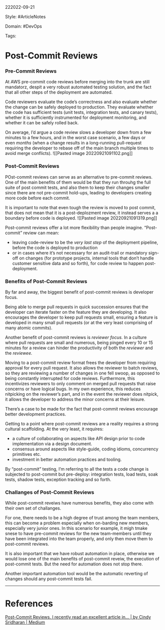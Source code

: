 222022-09-21

Style: #ArticleNotes 

Domain: #DevOps 

Tags:

# Post-Commit Reviews

### Pre-Commit Reviews

At AWS pre-commit code reviews before merging into the trunk are still mandatorz, despit a very robust automated testing solution, and the fact that all other steps of the deployment are automated. 

Code reviewers evaluate the code’s correctness and also evaluate whether the change can be safely deployed to production. They evaluate whether the code has sufficient tests (unit tests, integration tests, and canary tests), whether it is sufficiently instrumented for deployment monitoring, and whether it can be safely rolled back.

On average, I’d argue a code review slows a developer down from a few minutes to a few hours, and in the worst case scenario, a few days or even _months_ (when a change results in a long-running pull-request requiring the developer to rebase off of the main branch multiple times to avoid merge conflicts).
![[Pasted image 20220921091102.png]]

### Post-Commit Reviews

POst-commit reviews can serve as an alternative to pre-commit reviews. One of the main benefits of them would be that they run throuhg the full suite of post commit tests, and also them to keep their changes smaller since there are not pre-commit hold-ups, leading to developers creating more code before each commit.

It is important to note that even tough the review is moved to post commit, that does not mean that it is a post-deplozment review, it instead serves a a boundary before code is deployed.
![[Pasted image 20220921091319.png]]

Post-commit reviews offer a lot more flexibility than people imagine. “Post-commit” review can mean:

-   leaving code-review to be the _very last step_ of the deployment pipeline, before the code is deployed to production
-   or in cases where it’s not necessary for an audit-trail or mandatory sign-off on changes (for prototype projects, internal tools that don’t handle customer sensitive data and so forth), for code review to happen post-deployment.

### Benefits of Post-Commit Reviews

By far and away, the biggest benefit of post-commit reviews is developer focus.

Being able to merge pull requests in quick succession ensures that the developer can iterate faster on the feature they are developing. It also encourages the developer to keep pull requests small, ensuring a feature is developed in many small pull requests (or at the very least comprising of many atomic commits).

Another benefit of post-commit reviews is _reviewer focus._ In a culture where pull requests are small and numerous, being pinged every 10 or 15 minutes for a review can hinder the productivity of both the _reviewer_ and the _reviewee._

Moving to a post-commit review format frees the developer from requiring approval for every pull request. It also allows the reviewer to batch reviews, so they are reviewing a number of changes in one fell swoop, as opposed to being constantly interrupted for code reviews. Furthermore, this incentivizes reviewers to only comment on merged pull requests that raise concerns or have logical bugs. In my own experience, this reduces nitpicking on the reviewer’s part, and in the event the reviewer does nitpick, it allows the developer to address the minor concerns at their leisure.

There’s a case to be made for the fact that post-commit reviews encourage better development practices.

Getting to a point where post-commit reviews are a reality requires a strong cultural scaffolding. At the very least, it requires:

-   a culture of collaborating on aspects like API design prior to code implementation via a design document.
-   consensus around aspects like style-guide, coding idioms, concurrency primitives etc.
-   investment in better automation practices and tooling.

By “post-commit” testing, I’m referring to all the tests a code change is subjected to post-commit but pre-deploy: integration tests, load tests, soak tests, shadow tests, exception tracking and so forth.

### Challanges of Post-Commit Reviews

While post-commit reveiws have numerous benefits, they also come with their own set of challanges.

For one, there needs to be a high degree of trust among the team members, this can become a problem especially when on-barding new members, especially very junior ones. In this scenario for example, it migh tmake snese to have pre-commit reviews for the new team-members until they have been integrated into the team properly, and only then move them to post-commit reviews.

It is also important that we have robust automation in place, otherwise we would lose one of the main benefits of post-commit reveiw, the execution of post-commit tests. But the need for automation does not stop there.

Another important automation tool would be the automatic reverting of changes should any post-commit tests fail.

___
# References
[Post-Commit Reviews. I recently read an excellent article in… | by Cindy Sridharan | Medium](https://copyconstruct.medium.com/post-commit-reviews-b4cc2163ac7a)